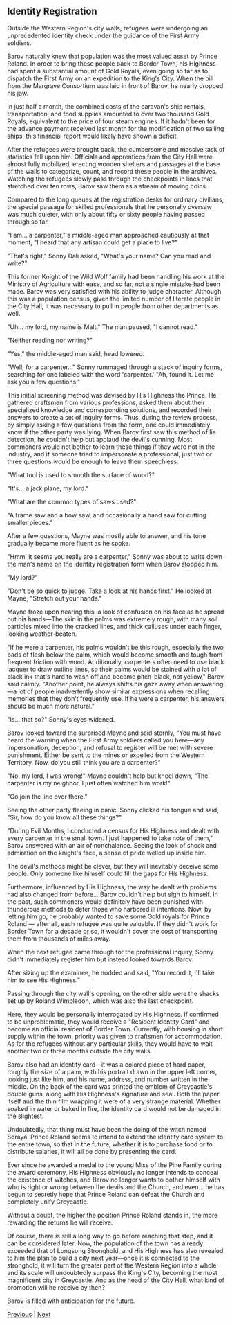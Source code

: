 ## Identity Registration
Outside the Western Region's city walls, refugees were undergoing an unprecedented identity check under the guidance of the First Army soldiers.



Barov naturally knew that population was the most valued asset by Prince Roland. In order to bring these people back to Border Town, his Highness had spent a substantial amount of Gold Royals, even going so far as to dispatch the First Army on an expedition to the King's City. When the bill from the Margrave Consortium was laid in front of Barov, he nearly dropped his jaw.



In just half a month, the combined costs of the caravan's ship rentals, transportation, and food supplies amounted to over two thousand Gold Royals, equivalent to the price of four steam engines. If it hadn't been for the advance payment received last month for the modification of two sailing ships, this financial report would likely have shown a deficit.



After the refugees were brought back, the cumbersome and massive task of statistics fell upon him. Officials and apprentices from the City Hall were almost fully mobilized, erecting wooden shelters and passages at the base of the walls to categorize, count, and record these people in the archives. Watching the refugees slowly pass through the checkpoints in lines that stretched over ten rows, Barov saw them as a stream of moving coins.



Compared to the long queues at the registration desks for ordinary civilians, the special passage for skilled professionals that he personally oversaw was much quieter, with only about fifty or sixty people having passed through so far.



"I am... a carpenter," a middle-aged man approached cautiously at that moment, "I heard that any artisan could get a place to live?"



"That's right," Sonny Dali asked, "What's your name? Can you read and write?"



This former Knight of the Wild Wolf family had been handling his work at the Ministry of Agriculture with ease, and so far, not a single mistake had been made. Barov was very satisfied with his ability to judge character. Although this was a population census, given the limited number of literate people in the City Hall, it was necessary to pull in people from other departments as well.



"Uh... my lord, my name is Malt." The man paused, "I cannot read."



"Neither reading nor writing?"

"Yes," the middle-aged man said, head lowered.

"Well, for a carpenter..." Sonny rummaged through a stack of inquiry forms, searching for one labeled with the word 'carpenter.' "Ah, found it. Let me ask you a few questions."



This initial screening method was devised by His Highness the Prince. He gathered craftsmen from various professions, asked them about their specialized knowledge and corresponding solutions, and recorded their answers to create a set of inquiry forms. Thus, during the review process, by simply asking a few questions from the form, one could immediately know if the other party was lying. When Barov first saw this method of lie detection, he couldn't help but applaud the devil's cunning. Most commoners would not bother to learn these things if they were not in the industry, and if someone tried to impersonate a professional, just two or three questions would be enough to leave them speechless.



"What tool is used to smooth the surface of wood?"

"It's... a jack plane, my lord."

"What are the common types of saws used?"

"A frame saw and a bow saw, and occasionally a hand saw for cutting smaller pieces."



After a few questions, Mayne was mostly able to answer, and his tone gradually became more fluent as he spoke.



"Hmm, it seems you really are a carpenter," Sonny was about to write down the man's name on the identity registration form when Barov stopped him.



"My lord?"



"Don't be so quick to judge. Take a look at his hands first." He looked at Mayne, "Stretch out your hands."



Mayne froze upon hearing this, a look of confusion on his face as he spread out his hands—The skin in the palms was extremely rough, with many soil particles mixed into the cracked lines, and thick calluses under each finger, looking weather-beaten.



"If he were a carpenter, his palms wouldn't be this rough, especially the two pads of flesh below the palm, which would become smooth and tough from frequent friction with wood. Additionally, carpenters often need to use black lacquer to draw outline lines, so their palms would be stained with a lot of black ink that's hard to wash off and become pitch-black, not yellow," Barov said calmly. "Another point, he always shifts his gaze away when answering—a lot of people inadvertently show similar expressions when recalling memories that they don't frequently use. If he were a carpenter, his answers should be much more natural."



"Is... that so?" Sonny's eyes widened.



Barov looked toward the surprised Mayne and said sternly, "You must have heard the warning when the First Army soldiers called you here—any impersonation, deception, and refusal to register will be met with severe punishment. Either be sent to the mines or expelled from the Western Territory. Now, do you still think you are a carpenter?"



"No, my lord, I was wrong!" Mayne couldn't help but kneel down, "The carpenter is my neighbor, I just often watched him work!"



"Go join the line over there."



Seeing the other party fleeing in panic, Sonny clicked his tongue and said, "Sir, how do you know all these things?"

"During Evil Months, I conducted a census for His Highness and dealt with every carpenter in the small town. I just happened to take note of them," Barov answered with an air of nonchalance. Seeing the look of shock and admiration on the knight's face, a sense of pride welled up inside him.

The devil's methods might be clever, but they will inevitably deceive some people. Only someone like himself could fill the gaps for His Highness.

Furthermore, influenced by His Highness, the way he dealt with problems had also changed from before... Barov couldn't help but sigh to himself. In the past, such commoners would definitely have been punished with thunderous methods to deter those who harbored ill intentions. Now, by letting him go, he probably wanted to save some Gold royals for Prince Roland — after all, each refugee was quite valuable. If they didn't work for Border Town for a decade or so, it wouldn't cover the cost of transporting them from thousands of miles away.

When the next refugee came through for the professional inquiry, Sonny didn't immediately register him but instead looked towards Barov.

After sizing up the examinee, he nodded and said, "You record it, I'll take him to see His Highness."

Passing through the city wall's opening, on the other side were the shacks set up by Roland Wimbledon, which was also the last checkpoint.

Here, they would be personally interrogated by His Highness. If confirmed to be unproblematic, they would receive a "Resident Identity Card" and become an official resident of Border Town. Currently, with housing in short supply within the town, priority was given to craftsmen for accommodation. As for the refugees without any particular skills, they would have to wait another two or three months outside the city walls.

Barov also had an identity card—it was a colored piece of hard paper, roughly the size of a palm, with his portrait drawn in the upper left corner, looking just like him, and his name, address, and number written in the middle. On the back of the card was printed the emblem of Greycastle's double guns, along with His Highness's signature and seal. Both the paper itself and the thin film wrapping it were of a very strange material. Whether soaked in water or baked in fire, the identity card would not be damaged in the slightest.



Undoubtedly, that thing must have been the doing of the witch named Soraya. Prince Roland seems to intend to extend the identity card system to the entire town, so that in the future, whether it is to purchase food or to distribute salaries, it will all be done by presenting the card.



Ever since he awarded a medal to the young Miss of the Pine Family during the award ceremony, His Highness obviously no longer intends to conceal the existence of witches, and Barov no longer wants to bother himself with who is right or wrong between the devils and the Church, and even... he has begun to secretly hope that Prince Roland can defeat the Church and completely unify Greycastle.



Without a doubt, the higher the position Prince Roland stands in, the more rewarding the returns he will receive.



Of course, there is still a long way to go before reaching that step, and it can be considered later. Now, the population of the town has already exceeded that of Longsong Stronghold, and His Highness has also revealed to him the plan to build a city next year—once it is connected to the stronghold, it will turn the greater part of the Western Region into a whole, and its scale will undoubtedly surpass the King's City, becoming the most magnificent city in Greycastle. And as the head of the City Hall, what kind of promotion will he receive by then?



Barov is filled with anticipation for the future.





[Previous](CH0243.md) | [Next](CH0245.md)
